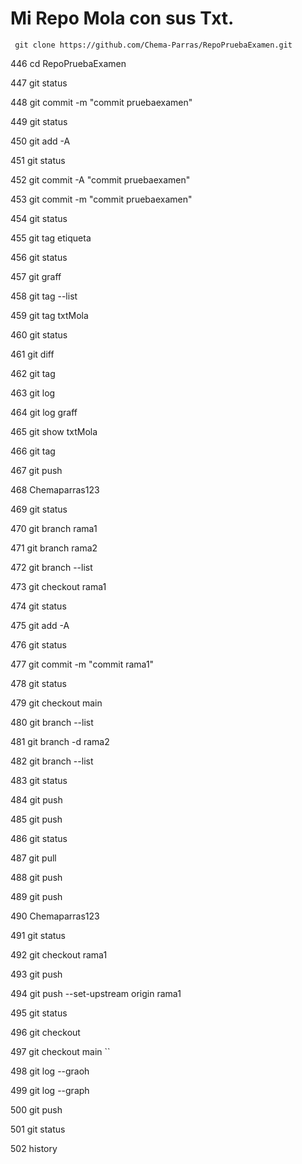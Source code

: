 # Mi Repo Mola con sus Txt.

`` git clone https://github.com/Chema-Parras/RepoPruebaExamen.git``
 
  446  cd RepoPruebaExamen
  
  447  git status
  
  448  git commit -m "commit pruebaexamen"
  
  449  git status
  
  450  git add -A
  
  451  git status
  
  452  git commit -A "commit pruebaexamen"
  
  453  git commit -m "commit pruebaexamen"
  
  454  git status
  
  455  git tag etiqueta
  
  456  git status
  
  457  git graff
  
  458  git tag --list
  
  459  git tag txtMola
  
  460  git status
  
  461  git diff
  
  462  git tag
  
  463  git log
  
  464  git log graff
  
  465  git show txtMola
  
  466  git tag
  
  467  git push
  
  468  Chemaparras123
  
  469  git status
  
  470  git branch rama1
  
  471  git branch rama2
  
  472  git branch --list
  
  473  git checkout rama1
  
  474  git status
  
  475  git add -A
  
  476  git status
  
  477  git commit -m "commit rama1"
  
  478  git status
  
  479  git checkout main
  
  480  git branch --list
  
  481  git branch -d rama2
  
  482  git branch --list
  
  483  git status
  
  484  git push
  
  485  git push
  
  486  git status
  
  487  git pull
  
  488  git push
  
  489  git push
  
  490  Chemaparras123
  
  491  git status
  
  492  git checkout rama1
  
  493  git push
  
  494  git push --set-upstream origin rama1
  
  495  git status
  
  496  git checkout
  
  497  git checkout main ``
  
  498  git log --graoh
  
  499  git log --graph
  
  500  git push
  
  501  git status
  
  502  history
